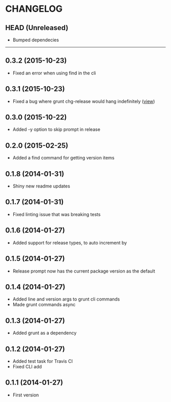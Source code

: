 CHANGELOG
=========

## HEAD (Unreleased)
* Bumped dependecies

--------------------

## 0.3.2 (2015-10-23)
* Fixed an error when using find in the cli

## 0.3.1 (2015-10-23)
* Fixed a bug where grunt chg-release would hang indefinitely ([view](https://github.com/heff/chg/pull/7))

## 0.3.0 (2015-10-22)
* Added -y option to skip prompt in release

## 0.2.0 (2015-02-25)
* Added a find command for getting version items

## 0.1.8 (2014-01-31)
* Shiny new readme updates

## 0.1.7 (2014-01-31)
* Fixed linting issue that was breaking tests

## 0.1.6 (2014-01-27)
* Added support for release types, to auto increment by

## 0.1.5 (2014-01-27)
* Release prompt now has the current package version as the default

## 0.1.4 (2014-01-27)
* Added line and version args to grunt cli commands
* Made grunt commands async

## 0.1.3 (2014-01-27)
* Added grunt as a dependency

## 0.1.2 (2014-01-27)
* Added test task for Travis CI
* Fixed CLI add

## 0.1.1 (2014-01-27)
* First version

